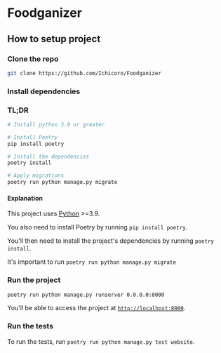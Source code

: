 # Foodganizer

## How to setup project

### Clone the repo
```bash
git clone https://github.com/Ichicoro/Foodganizer
```

### Install dependencies

### TL;DR
```bash
# Install python 3.9 or greater

# Install Poetry
pip install poetry

# Install the dependencies
poetry install

# Apply migrations
poetry run python manage.py migrate
```

#### Explanation
This project uses [Python](https://www.python.org/) >=3.9.

You also need to install Poetry by running `pip install poetry`.

You'll then need to install the project's dependencies by running `poetry install`.

It's important to run `poetry run python manage.py migrate`

### Run the project
```bash
poetry run python manage.py runserver 0.0.0.0:8000
```

You'll be able to access the project at [`http://localhost:8000`](http://localhost:8000).

### Run the tests

To run the tests, run `poetry run python manage.py test website`.
